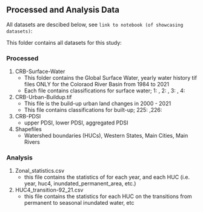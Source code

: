 ## Processed and Analysis Data

All datasets are descibed below, see `link to notebook (of showcasing datasets)`:

This folder contains all datasets for this study: 
### Processed 
1. CRB-Surface-Water
    - This folder contains the Global Surface Water, yearly water history tif files ONLY for the Coloraod River Basin from 1984 to 2021 
    - Each file contains classifications for surface water; 1: , 2: , 3: , 4: 
2. CRB-Urban-Buildup.tif 
    - This file is the build-up urban land changes in 2000 - 2021
    - This file contains classifications for built-up; 225: ,226: 
3. CRB-PDSI 
    - upper PDSI, lower PDSI, aggregated PDSI
4. Shapefiles
    - Watershed boundaries (HUCs), Western States, Main Cities, Main Rivers

### Analysis  
1. Zonal_statistics.csv
    - this file contains the statistics of for each year, and each HUC (i.e. year, huc4, inundated_permanent_area, etc.)
2. HUC4_transition-92_21.csv 
    - this file contains the statistics for each HUC on the transitions from permanent to seasonal inundated water, etc